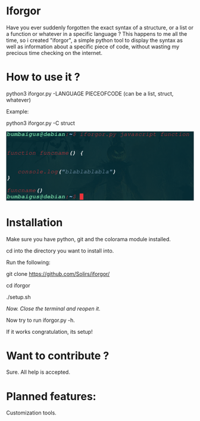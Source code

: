 # Iforgor

Have you ever suddenly forgotten the exact syntax of a structure, or a list or a function or whatever in a specific language ?
This happens to me all the time, so i created "iforgor", a simple python tool to display the syntax as well as information about a specific piece of code, without wasting my precious time checking on the internet.


# How to use it ?


python3 iforgor.py -LANGUAGE PIECEOFCODE (can be a list, struct, whatever)

Example:

python3 iforgor.py -C struct

![alt text](https://github.com/Solirs/iforgor/blob/master/ressources/demo2.png?raw=true)


# Installation 

Make sure you have python, git and the colorama module installed.

cd into the directory you want to install into.

Run the following:

git clone https://github.com/Solirs/iforgor/

cd iforgor

./setup.sh

*Now. Close the terminal and reopen it.*

Now try to run iforgor.py -h.

If it works congratulation, its setup!






# Want to contribute ?

Sure. All help is accepted.


# Planned features:

Customization tools.
